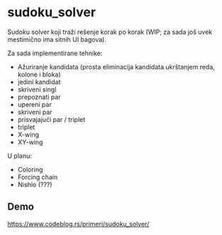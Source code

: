 # sudoku_solver

Sudoku solver koji traži rešenje korak po korak (WIP; za sada još uvek mestimično ima sitnih UI bagova).

Za sada implementirane tehnike:

- Ažuriranje kandidata (prosta eliminacija kandidata ukrštanjem reda, kolone i bloka)
- jedini kandidat
- skriveni singl
- prepoznati par
- upereni par
- skriveni par
- prisvajajući par / triplet
- triplet
- X-wing
- XY-wing

U planu:

- Coloring
- Forcing chain
- Nishio (???)

## Demo

https://www.codeblog.rs/primeri/sudoku_solver/
